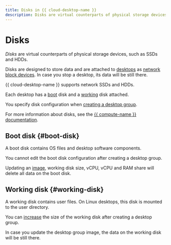 ```yaml
---
title: Disks in {{ cloud-desktop-name }}
description: Disks are virtual counterparts of physical storage devices, such as SSDs and HDDs. Disks are designed to store data and are attached to desktops as network block devices.
---
```


# Disks

_Disks_ are virtual counterparts of physical storage devices, such as SSDs and HDDs.

Disks are designed to store data and are attached to [desktops](desktops-and-groups.md) as [network block devices](https://en.wikipedia.org/wiki/Network_block_device). In case you stop a desktop, its data will be still there.

{{ cloud-desktop-name }} supports network SSDs and HDDs.

Each desktop has a [boot](#boot-disk) disk and a [working](#working-disk) disk attached.

You specify disk configuration when [creating a desktop group](../operations/desktop-groups/create.md).

For more information about disks, see the [{{ compute-name }} documentation](../../compute/concepts/disk.md).

## Boot disk {#boot-disk}

A boot disk contains OS files and desktop software components.

You cannot edit the boot disk configuration after creating a desktop group.

Updating an [image](images.md), working disk size, vCPU, vCPU and RAM share will delete all data on the boot disk.

## Working disk {#working-disk}

A working disk contains user files. On Linux desktops, this disk is mounted to the user directory.

You can [increase](../operations/desktop-groups/update.md) the size of the working disk after creating a desktop group.

In case you update the desktop group image, the data on the working disk will be still there.
